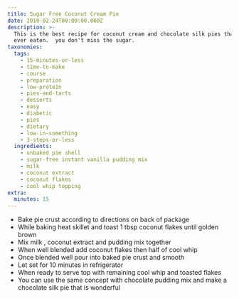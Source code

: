 ```yaml
---
title: Sugar Free Coconut Cream Pie
date: 2010-02-24T00:00:00.000Z
description: >-
  This is the best recipe for coconut cream and chocolate silk pies that i have
  ever eaten.  you don't miss the sugar.
taxonomies:
  tags:
    - 15-minutes-or-less
    - time-to-make
    - course
    - preparation
    - low-protein
    - pies-and-tarts
    - desserts
    - easy
    - diabetic
    - pies
    - dietary
    - low-in-something
    - 3-steps-or-less
  ingredients:
    - unbaked pie shell
    - sugar-free instant vanilla pudding mix
    - milk
    - coconut extract
    - coconut flakes
    - cool whip topping
extra:
  minutes: 15
---
```

 - Bake pie crust according to directions on back of package
 - While baking heat skillet and toast 1 tbsp coconut flakes until golden brown
 - Mix milk , coconut extract and pudding mix together
 - When well blended add coconut flakes then half of cool whip
 - Once blended well pour into baked pie crust and smooth
 - Let set for 10 minutes in refrigerator
 - When ready to serve top with remaining cool whip and toasted flakes
 - You can use the same concept with chocolate pudding mix and make a chocolate silk pie that is wonderful
